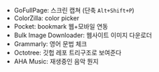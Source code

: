 - GoFullPage: 스크린 캡쳐 (단축 `Alt+Shift+P`)
- ColorZilla: color picker
- Pocket: bookmark 웹+모바일 연동
- Bulk Image Downloader: 웹사이트 이미지 다운로더
- Grammarly: 영어 문법 체크
- Octotree: 깃헙 레포 트리구조로 보여준다
- AHA Music: 재생중인 음악 뭔지
